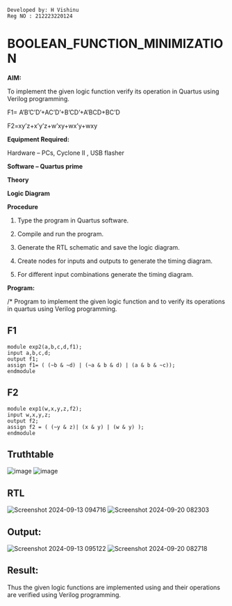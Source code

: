 ```
Developed by: H Vishinu
Reg NO : 212223220124
```
# BOOLEAN_FUNCTION_MINIMIZATION

**AIM:**

To implement the given logic function verify its operation in Quartus using Verilog programming.

F1= A’B’C’D’+AC’D’+B’CD’+A’BCD+BC’D 

F2=xy’z+x’y’z+w’xy+wx’y+wxy

**Equipment Required:**

Hardware – PCs, Cyclone II , USB flasher

**Software – Quartus prime**

**Theory**

**Logic Diagram**

**Procedure**

1.	Type the program in Quartus software.

2.	Compile and run the program.

3.	Generate the RTL schematic and save the logic diagram.

4.	Create nodes for inputs and outputs to generate the timing diagram.

5.	For different input combinations generate the timing diagram.


**Program:**

/* Program to implement the given logic function and to verify its operations in quartus using Verilog programming. 

## F1
```
module exp2(a,b,c,d,f1);
input a,b,c,d;
output f1;
assign f1= ( (~b & ~d) | (~a & b & d) | (a & b & ~c));
endmodule
```
## F2
```
module exp1(w,x,y,z,f2);
input w,x,y,z;
output f2;
assign f2 = ( (~y & z)| (x & y) | (w & y) );
endmodule
```
## Truthtable
![image](https://github.com/user-attachments/assets/a7c36e58-46ff-46b3-80a3-30d9e03229ac)
![image](https://github.com/user-attachments/assets/1c288d50-9d1e-4e2c-b924-0b8224281b09)


## RTL 

![Screenshot 2024-09-13 094716](https://github.com/user-attachments/assets/650fad80-a2c2-4c69-ac58-7eee7826e271)
![Screenshot 2024-09-20 082303](https://github.com/user-attachments/assets/004fdab8-b39e-4119-bf02-b7fc9c586353)

## Output:
![Screenshot 2024-09-13 095122](https://github.com/user-attachments/assets/314b1a55-5374-417e-947d-a4457e39f5f0)
![Screenshot 2024-09-20 082718](https://github.com/user-attachments/assets/583fb700-ce78-4822-86c0-db1a7233e0b1)


## Result:

Thus the given logic functions are implemented using and their operations are verified using Verilog programming.

